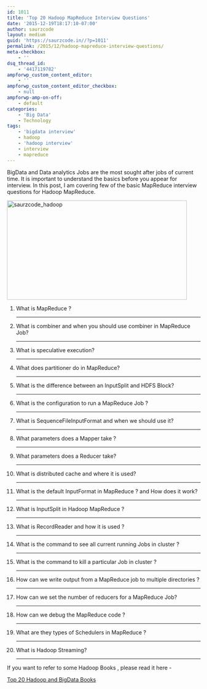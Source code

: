 ```yaml
---
id: 1011
title: 'Top 20 Hadoop MapReduce Interview Questions'
date: '2015-12-19T18:17:10-07:00'
author: saurzcode
layout: medium
guid: 'https://saurzcode.in//?p=1011'
permalink: /2015/12/hadoop-mapreduce-interview-questions/
meta-checkbox:
    - ''
dsq_thread_id:
    - '4417119782'
ampforwp_custom_content_editor:
    - ''
ampforwp_custom_content_editor_checkbox:
    - null
ampforwp-amp-on-off:
    - default
categories:
    - 'Big Data'
    - Technology
tags:
    - 'bigdata interview'
    - hadoop
    - 'hadoop interview'
    - interview
    - mapreduce
---
```


BigData and Data analytics Jobs are the most sought after jobs of current time. It is important to understand the basics before you appear for interview. In this post, I am covering few of the basic MapReduce interview questions for Hadoop MapReduce.

<a href="https://saurzcode.in//assets/uploads/2014/06/hadoop.jpg"><img class=" wp-image-571 aligncenter" src="https://saurzcode.in//assets/uploads/2014/06/hadoop-300x166.jpg" alt="saurzcode_hadoop" width="468" height="259" /></a><!--more-->
<ol>
 	<li>What is MapReduce ?

<hr />

</li>
 	<li>What is combiner and when you should use combiner in MapReduce Job?

<hr />

</li>
 	<li>What is speculative execution?

<hr />

</li>
 	<li>What does partitioner do in MapReduce?

<hr />

</li>
 	<li>What is  the difference between  an InputSplit and HDFS Block?

<hr />

</li>
 	<li>What is the configuration to run a MapReduce Job ?

<hr />

</li>
 	<li>What is SequenceFileInputFormat and when we should use it?

<hr />

</li>
 	<li>What parameters does a Mapper take ?

<hr />

</li>
 	<li>What parameters does a Reducer take?

<hr />

</li>
 	<li>What is distributed cache and where it is used?

<hr />

</li>
 	<li>What is the default InputFormat in MapReduce ? and How does it work?

<hr />

</li>
 	<li>What is InputSplit in Hadoop MapReduce ?

<hr />

</li>
 	<li>What is RecordReader and how it is used ?

<hr />

</li>
 	<li>What is the command to see all current running Jobs in cluster ?

<hr />

</li>
 	<li>What is the command to kill a particular Job in cluster ?

<hr />

</li>
 	<li>How can we write output from a MapReduce job to multiple directories ?

<hr />

</li>
 	<li>How can we set the number of reducers for a MapReduce Job?

<hr />

</li>
 	<li>How can we debug the MapReduce code ?

<hr />

</li>
 	<li>What are they types of Schedulers in MapReduce ?

<hr />

</li>
 	<li>What is Hadoop Streaming?

<hr />

</li>
</ol>
If you want to refer to some Hadoop Books , please read it here -

<a href="https://saurzcode.in//2014/06/top-20-hadoop-bigdatabooks/" target="_blank" rel="noopener">Top 20 Hadoop and BigData Books</a>
